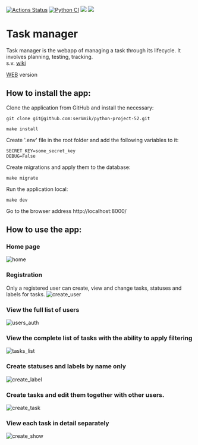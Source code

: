 [![Actions Status](https://github.com/serVmik/python-project-52/workflows/hexlet-check/badge.svg)](https://github.com/serVmik/python-project-52/actions)
[![Python CI](https://github.com/serVmik/python-project-52/actions/workflows/pici.yml/badge.svg)](https://github.com/serVmik/python-project-52/actions/workflows/pici.yml)
<a href="https://codeclimate.com/github/serVmik/python-project-52/maintainability"><img src="https://api.codeclimate.com/v1/badges/ad45895325c9ef37b952/maintainability" /></a>
<a href="https://codeclimate.com/github/serVmik/python-project-52/test_coverage"><img src="https://api.codeclimate.com/v1/badges/ad45895325c9ef37b952/test_coverage" /></a>

# Task manager
Task manager is the webapp of managing a task through its lifecycle.
It involves planning, testing, tracking.  
s.v. [wiki](https://en.wikipedia.org/wiki/Task_management)

[WEB](https://task-manager-cecs.onrender.com/) version

## How to install the app:
Clone the application from GitHub and install the necessary:  
```
git clone git@github.com:serVmik/python-project-52.git
```    
```
make install
```  

Create '.env' file in the root folder and add the following variables to it:
```  
SECRET_KEY=some_secret_key  
DEBUG=False
```  
Create migrations and apply them to the database:  
```
make migrate
```

Run the application local:  
```
make dev
```  

Go to the browser address http://localhost:8000/  
## How to use the app:  

### Home page
![home](https://github.com/serVmik/python-project-52/assets/56305558/bbdcef86-88f4-42c0-9e87-725d98e4b979)

### Registration
Only a registered user can create, view and change tasks, statuses and labels for tasks. 
![create_user](https://github.com/serVmik/python-project-52/assets/56305558/a2cd4700-2b8e-4926-836b-758f9dd346bd)

### View the full list of users
![users_auth](https://github.com/serVmik/python-project-52/assets/56305558/c680c7ba-68a4-43df-bd2c-bc28525fb92e)

### View the complete list of tasks with the ability to apply filtering
![tasks_list](https://github.com/serVmik/python-project-52/assets/56305558/ee2ba442-4ea6-4a2e-90ba-1e59d21968d9)

### Create statuses and labels by name only
![create_label](https://github.com/serVmik/python-project-52/assets/56305558/dea27d7f-9c7f-42cc-a25f-a38e6d311b6f)

### Create tasks and edit them together with other users.
![create_task](https://github.com/serVmik/python-project-52/assets/56305558/1a575a91-d62e-4a90-9b77-684203f2ddfd)

### View each task in detail separately
![create_show](https://github.com/serVmik/python-project-52/assets/56305558/b4332c29-9fb8-446c-8fc7-cab5437a817d)
